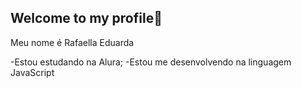 ## Welcome to my profile👋

Meu nome é Rafaella Eduarda

-Estou estudando na Alura;
-Estou me desenvolvendo na linguagem JavaScript
